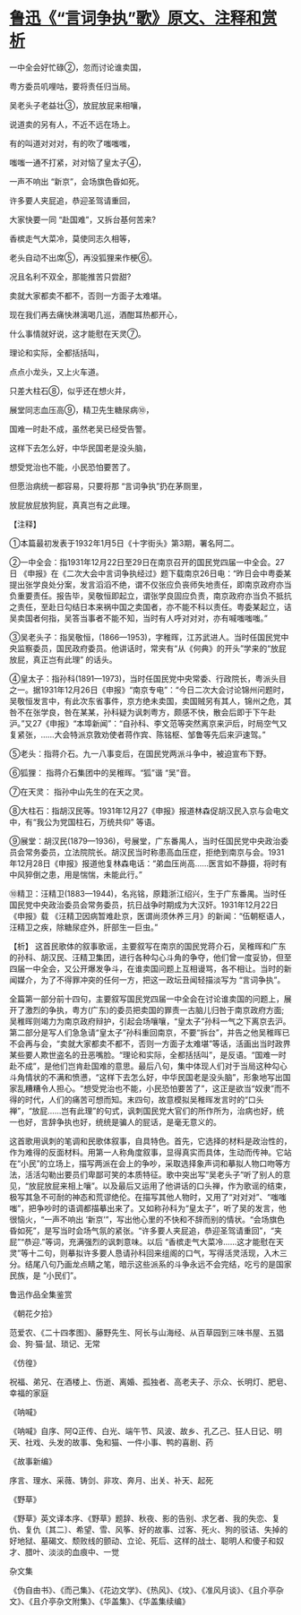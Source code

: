 # [鲁迅《“言词争执”歌》原文、注释和赏析](https://www.vrrw.net/wx/9319.html)

一中全会好忙碌②，忽而讨论谁卖国，

粤方委员叽哩咕，要将责任归当局。

吴老头子老益壮③，放屁放屁来相嚷，

说道卖的另有人，不近不远在场上。

有的叫道对对对，有的吹了嗤嗤嗤，

嗤嗤一通不打紧，对对恼了皇太子④，

一声不响出 “新京”，会场旗色昏如死。

许多要人夹屁追，恭迎圣驾请重回，

大家快要一同 “赴国难”，又拆台基何苦来?

香槟走气大菜冷，莫使同志久相等，

老头自动不出席⑤，再没狐狸来作梗⑥。

况且名利不双全，那能推苦只尝甜?

卖就大家都卖不都不，否则一方面子太难堪。

现在我们再去痛快淋漓喝几巡，酒酣耳热都开心，

什么事情就好说，这才能慰在天灵⑦。

理论和实际，全都括括叫，

点点小龙头，又上火车道。

只差大柱石⑧，似乎还在想火并，

展堂同志血压高⑨，精卫先生糖尿病⑩，

国难一时赴不成，虽然老吴已经受告警。

这样下去怎么好，中华民国老是没头脑，

想受党治也不能，小民恐怕要苦了。

但愿治病统一都容易，只要将那 “言词争执”扔在茅厕里，

放屁放屁放狗屁，真真岂有之此理。

【注释】

①本篇最初发表于1932年1月5日《十字街头》第3期，署名阿二。

②一中全会：指1931年12月22日至29日在南京召开的国民党四届一中全会。27日 《申报》在《二次大会中言词争执经过》题下载南京26日电：“昨日会中粤委某提出张学良处分案，发言滔滔不绝，谓不仅张应负丧师失地责任，即南京政府亦当负重要责任。报告毕，吴敬恒即起立，谓张学良固应负责，南京政府亦当负不抵抗之责任，至赴日勾结日本来祸中国之卖国者，亦不能不科以责任。粤委某起立，诘吴卖国者何指，吴答当事者不能不知，当时有人呼对对对，亦有喊嗤嗤嗤。”

③吴老头子：指吴敬恒，(1866—1953)，字稚晖，江苏武进人。当时任国民党中央监察委员，国民政府委员。他讲话时，常夹有“从《何典》的开头”学来的“放屁放屁，真正岂有此理” 的话头。

④皇太子：指孙科(1891—1973)，当时任国民党中央常委、行政院长，粤派头目之一。据1931年12月26日《申报》“南京专电”：“今日二次大会讨论锦州问题时，吴敬恒发言中，有此次东省事件，京方绝未卖国，卖国贼另有其人，锦州之危，其咎不在张学良，咎在某某，孙科疑为讽刺粤方，颇感不快，散会后即于下午赴沪。”又27《申报》“本埠新闻”：“自孙科、李文范等突然离京来沪后，时局空气又复紧张，……大会特派京敦劝使者蒋作宾、陈铭枢、邹鲁等先后来沪速驾。”



⑤老头：指蒋介石。九一八事变后，在国民党两派斗争中，被迫宣布下野。

⑥狐狸： 指蒋介石集团中的吴稚晖。“狐”谐 “吴”音。

⑦在天灵： 指孙中山先生的在天之灵。

⑧大柱石：指胡汉民等。1931年12月27《申报》报道林森促胡汉民入京与会电文中，有“我公为党国柱石，万统共仰” 等语。

⑨展堂：胡汉民(1879—1936)，号展堂，广东番禺人，当时任国民党中央政治委员会常务委员，立法院院长。胡汉民当时称患高血压症，拒绝到南京与会。1931年12月28日《申报》报道他复林森电话：“弟血压尚高……医言如不静摄，将时有中风猝倒之患，用是惴惴，未能此行。”

⑩精卫：汪精卫(1883—1944)，名兆铭，原籍浙江绍兴，生于广东番禺。当时任国民党中央政治委员会常务委员，抗日战争时期成为大汉奸。1931年12月22日《申报》载 《汪精卫因病暂难赴京，医谓尚须休养三月》的新闻：“伍朝枢语人，汪精卫之疾，除糖尿症外，肝部生一巨虫。”

【析】 这首民歌体的叙事歌谣，主要叙写在南京的国民党蒋介石，吴稚晖和广东的孙科、胡汉民、汪精卫集团，进行各种勾心斗角的争夺，他们曾一度妥协，但至四届一中全会，又公开爆发争斗，在谁卖国问题上互相谩骂，各不相让。当时的新闻媒介，为了不得罪冲突的任何一方，把这一政坛丑闻轻描淡写为 “言词争执”。

全篇第一部分前十四句，主要叙写国民党四届一中全会在讨论谁卖国的问题上，展开了激烈的争执，粤方(广东)的委员把卖国的罪责一古脑儿归咎于南京政府方面; 吴稚晖则竭力为南京政府辩护，引起会场嚷嚷，“皇太子”孙科一气之下离京去沪。第二部分是写人们急急请“皇太子”孙科重回南京，不要“拆台”，并告之他吴稚晖已不会再与会，“卖就大家都卖不都不，否则一方面子太难堪”等话，活画出当时政界某些要人欺世盗名的丑恶嘴脸。“理论和实际，全都括括叫”，是反语。“国难一时赴不成”，是他们岂肯赴国难的意思。最后八句，集中体现人们对于当局这种勾心斗角情状的不满和愤懑，“这样下去怎么好，中华民国老是没头脑”，形象地写出国家乱糟糟令人担心。“想受党治也不能，小民恐怕要苦了”，这正是欲当“奴隶”而不得的时代，人们的痛苦可想而知。末四句，故意模拟吴稚晖发言时的“口头禅”，“放屁……岂有此理”的句式，讽刺国民党大官们的所作所为，治病也好，统一也好，言辞争执也好，统统是骗人的屁话，是毫无意义的。

这首歌用讽刺的笔调和民歌体叙事，自具特色。首先，它选择的材料是政治性的，作为难得的反面材料。用第一人称角度叙事，显得真实而具体，生动而传神。它站在“小民”的立场上，描写两派在会上的争吵，采取选择象声词和摹拟人物口吻等方法，活活勾勒出要员们卑鄙可笑的本质特征。歌中突出写“吴老头子”听了别人的意见，“放屁放屁来相上嚷”。以及最后又运用了他讲话的口头禅，作为歌谣的结束，极写其急不可耐的神态和荒谬绝伦。在描写其他人物时，又用了“对对对”、“嗤嗤嗤”，把争吵时的语调都描摹出来了。又如称孙科为“皇太子”，听了吴的发言，他很恼火，“一声不响出 ‘新京’”，写出他心里的不快和不辞而别的情状。“会场旗色昏如死”，是写当时会场气氛的紧张。“许多要人夹屁追，恭迎圣驾请重回”，“夹屁”“恭迎.”等词，充满强烈的讽刺意味。以后 “香槟走气大菜冷……这才能慰在天灵”等十二句，则摹拟许多要人恳请孙科回来组阁的口气，写得活灵活现，入木三分。结尾八句乃画龙点睛之笔，暗示这些派系的斗争永远不会完结，吃亏的是国家民族，是 “小民们”。

鲁迅作品全集鉴赏

《朝花夕拾》

范爱农、《二十四孝图》、藤野先生、阿长与山海经、从百草园到三味书屋、五猖会、狗·猫·鼠、琐记、无常

《仿徨》

祝福、弟兄、在酒楼上、伤逝、离婚、孤独者、高老夫子、示众、长明灯、肥皂、幸福的家庭

《呐喊》

《呐喊》自序、阿Q正传、白光、端午节、风波、故乡、孔乙己、狂人日记、明天、社戏、头发的故事、兔和猫、一件小事、鸭的喜剧、药

《故事新编》

序言、理水、采薇、铸剑、非攻、奔月、出关、补天、起死

《野草》

《野草》英文译本序、《野草》题辞、秋夜、影的告别、求乞者、我的失恋、复仇、复仇〔其二〕、希望、雪、风筝、好的故事、过客、死火、狗的驳诘、失掉的好地狱、墓碣文、颓败线的颤动、立论、死后、这样的战士、聪明人和傻子和奴才、腊叶、淡淡的血痕中、一觉

杂文集

《伪自由书》、《而己集》、《花边文学》、《热风》、《坟》、《准风月谈》、《且介亭杂文》、《且介亭杂文附集》、《华盖集》、《华盖集续编》

